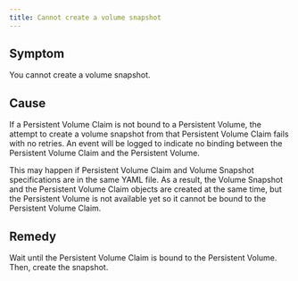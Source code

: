 ```yaml
---
title: Cannot create a volume snapshot
---
```


## Symptom

You cannot create a volume snapshot.

## Cause

If a Persistent Volume Claim is not bound to a Persistent Volume, the attempt to create a volume snapshot from that Persistent Volume Claim fails with no retries. An event will be logged to indicate no binding between the Persistent Volume Claim and the Persistent Volume.

This may happen if Persistent Volume Claim and Volume Snapshot specifications are in the same YAML file. As a result, the Volume Snapshot and the Persistent Volume Claim objects are created at the same time, but the Persistent Volume is not available yet so it cannot be bound to the Persistent Volume Claim.

## Remedy

Wait until the Persistent Volume Claim is bound to the Persistent Volume. Then, create the snapshot.
